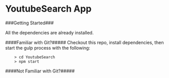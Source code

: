 # YoutubeSearch App


###Getting Started###

All the dependencies are already installed.

####Familiar with Git?#####
Checkout this repo, install dependencies, then start the gulp process with the following:

```
	> cd YoutubeSearch
	> npm start
```

####Not Familiar with Git?#####
